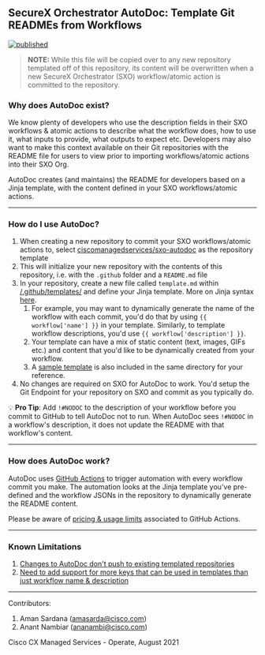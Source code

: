 ## SecureX Orchestrator AutoDoc: Template Git READMEs from Workflows

[![published](https://static.production.devnetcloud.com/codeexchange/assets/images/devnet-published.svg)](https://developer.cisco.com/codeexchange/github/repo/ciscomanagedservices/sxo-autodoc)

> **NOTE:** While this file will be copied over to any new repository templated off of this repository, its content will be overwritten when a new SecureX Orchestrator (SXO) workflow/atomic action is committed to the repository.

### Why does AutoDoc exist?

We know plenty of developers who use the description fields in their SXO workflows & atomic actions to describe what the workflow does, how to use it, what inputs to provide, what outputs to expect etc. Developers may also want to make this context available on their Git repositories with the README file for users to view prior to importing workflows/atomic actions into their SXO Org.

AutoDoc creates (and maintains) the README for developers based on a Jinja template, with the content defined in your SXO workflows/atomic actions.

---

### How do I use AutoDoc?

1. When creating a new repository to commit your SXO workflows/atomic actions to, select [ciscomanagedservices/sxo-autodoc](https://github.com/ciscomanagedservices/sxo-autodoc) as the repository template
2. This will initialize your new repository with the contents of this repository, i.e. with the `.github` folder and a `README.md` file
3. In your repository, create a new file called `template.md` within [/.github/templates/](/.github/templates/) and define your Jinja template. More on Jinja syntax [here](https://jinja.palletsprojects.com/en/3.0.x/templates/).
    1. For example, you may want to dynamically generate the name of the workflow with each commit, you'd do that by using `{{ workflow['name'] }}` in your template. Similarly, to template workflow descriptions, you'd use `{{ workflow['description'] }}`.
    2. Your template can have a mix of static content (text, images, GIFs etc.) and content that you'd like to be dynamically created from your workflow.
    3. A [sample template](/.github/templates/sample_template.md) is also included in the same directory for your reference.
4. No changes are required on SXO for AutoDoc to work. You'd setup the Git Endpoint for your repository on SXO and commit as you typically do.

💡 **Pro Tip**: Add `!#NODOC` to the description of your workflow before you commit to GitHub to tell AutoDoc not to run. When AutoDoc sees `!#NODOC` in a workflow's description, it does not update the README with that workflow's content.

---

### How does AutoDoc work?

AutoDoc uses [GitHub Actions](https://docs.github.com/en/actions) to trigger automation with every workflow commit you make. The automation looks at the Jinja template you've pre-defined and the workflow JSONs in the repository to dynamically generate the README content.

Please be aware of [pricing & usage limits](https://docs.github.com/en/actions/reference/usage-limits-billing-and-administration) associated to GitHub Actions.

---

### Known Limitations

1. [Changes to AutoDoc don't push to existing templated repositories](https://github.com/ciscomanagedservices/sxo-autodoc/issues/4)
2. [Need to add support for more keys that can be used in templates than just workflow name & description](https://github.com/ciscomanagedservices/sxo-autodoc/issues/2)

---

Contributors:

1. Aman Sardana (amasarda@cisco.com)
2. Anant Nambiar (ananambi@cisco.com)

Cisco CX Managed Services - Operate, August 2021
